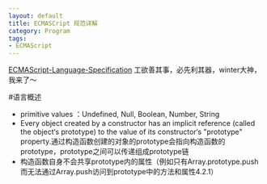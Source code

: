 ```yaml
---
layout: default
title: ECMASCript 规范详解
category: Program
tags:
- ECMAScript
---
```

[ECMAScript-Language-Specification](http://www.ecma-international.org/publications/files/ECMA-ST/Ecma-262.pdf) 工欲善其事，必先利其器，winter大神，我来了～

#语言概述
+ primitive values ：Undefined, Null, Boolean, Number, String
+ Every object created by a constructor has an implicit reference (called the object‘s prototype) to the value of 
its constructor‘s "prototype" property.通过构造函数创建的对象的prototype会指向构造函数的prototype，prototype之间可以传递组成prototype链
+ 构造函数自身不会共享prototype内的属性（例如只有Array.prototype.push而无法通过Array.push访问到prototype中的方法和属性4.2.1）

